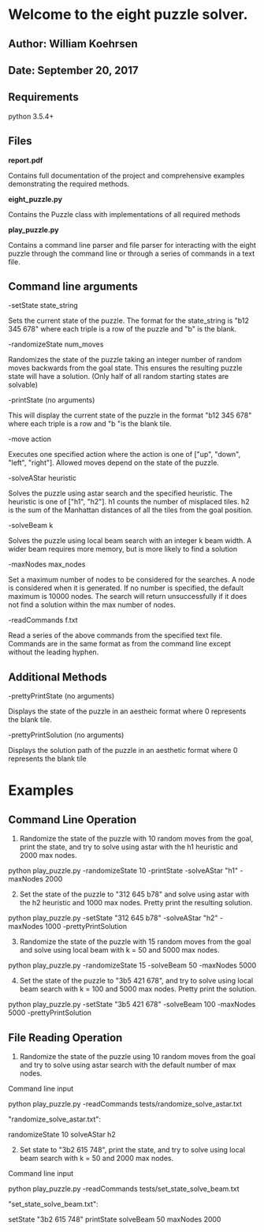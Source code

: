 # Welcome to the eight puzzle solver. 

## Author: William Koehrsen
## Date: September 20, 2017

## Requirements

python 3.5.4+

## Files 

**report.pdf** 

Contains full documentation of the project and comprehensive
examples demonstrating the required methods. 

**eight_puzzle.py** 

Contains the Puzzle class with implementations of all 
required methods

**play_puzzle.py** 

Contains a command line parser and file parser for 
interacting with the eight puzzle through the command line or through a series 
of commands in a text file. 

## Command line arguments

-setState state_string		

Sets the current state of the puzzle. The format 
for the state_string is "b12 345 678" where each triple is a row of the puzzle and "b" is the blank.

-randomizeState num_moves		

Randomizes the state of the puzzle taking an 
integer number of random moves backwards from the goal state. This ensures 
the resulting puzzle state will have a solution. (Only half of all random
starting states are solvable)

-printState (no arguments) 

This will display the current state of the puzzle
in the format "b12 345 678" where each triple is a row and "b "is the blank 
tile. 

-move action 		

Executes one specified action where the action is  one of ["up", "down", 
"left", "right"]. Allowed moves depend on the state of the puzzle. 

-solveAStar	heuristic		

Solves the puzzle using astar search and
the specified heuristic. The heuristic is one of ["h1", "h2"]. h1 counts the 
number of misplaced tiles. h2 is the sum of the Manhattan distances of all the 
tiles from the goal position.

-solveBeam k		

Solves the puzzle using local beam search with an integer k beam width. A 
wider beam requires more memory, but is more likely to find a solution

-maxNodes max_nodes			

Set a maximum number of nodes to be considered for
the searches. A node is considered when it is generated. If no number is 
specified, the default maximum is 10000 nodes. The search will return 
unsuccessfully if it does not find a solution within the max number of nodes.

-readCommands f.txt 		

Read a series of the above commands from the specified text file. Commands are 
in the same format as from the command line except without the leading hyphen. 

## Additional Methods

-prettyPrintState (no arguments) 		

Displays the state of the puzzle in an aestheic format where 0 represents the 
blank tile. 

-prettyPrintSolution (no arguments)

Displays the solution path of the puzzle in an aesthetic format where 0
represents the blank tile

# Examples

## Command Line Operation

1. Randomize the state of the puzzle with 10 random moves from the goal,
print the state, and try to solve using astar with the h1 heuristic and 2000 max nodes. 

python play_puzzle.py -randomizeState 10 -printState -solveAStar "h1"
-maxNodes 2000

2. Set the state of the puzzle to "312 645 b78"
and solve using astar with the h2 heuristic and 1000 max nodes. Pretty
print the resulting solution. 

python play_puzzle.py -setState "312 645 b78" -solveAStar "h2" -maxNodes 1000 -prettyPrintSolution

3. Randomize the state of the puzzle with 15 random moves from the goal and 
solve using local beam with k = 50 and 5000 max nodes. 

python play_puzzle.py -randomizeState 15 -solveBeam 50 -maxNodes 5000

4. Set the state of the puzzle to "3b5 421 678", and try to
solve using local beam search with k = 100 and 5000 max nodes. Pretty print
the solution. 

python play_puzzle.py -setState "3b5 421 678" -solveBeam 100 -maxNodes 5000 -prettyPrintSolution

## File Reading Operation

1. Randomize the state of the puzzle using 10 random moves from the goal 
and try to solve using astar search with the default number of max nodes. 

Command line input

python play_puzzle.py -readCommands tests/randomize_solve_astar.txt

"randomize_solve_astar.txt":

randomizeState 10 solveAStar h2 

2. Set state to "3b2 615 748", print the state, and try to solve using 
local beam search with k = 50 and 2000 max nodes. 

Command line input

python play_puzzle.py -readCommands tests/set_state_solve_beam.txt

"set_state_solve_beam.txt":

setState "3b2 615 748" printState solveBeam 50 maxNodes 2000
